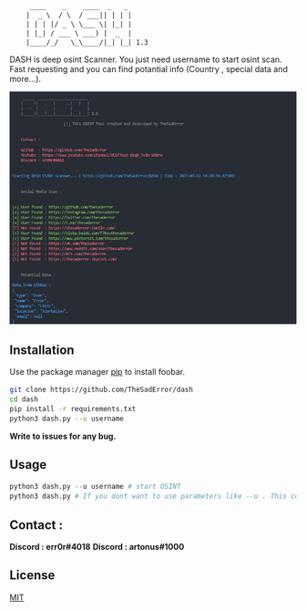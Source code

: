 ```
     ____    _    ____  _   _
    |  _ \  / \  / ___|| | | |
    | | | |/ _ \ \___ \| |_| |
    | |_| / ___ \ ___) |  _  |
    |____/_/   \_\____/|_| |_| 1.3
```
DASH is deep osint Scanner. You just need username to start osint scan. Fast requesting and you can find potantial info (Country , special data and more...). 

<div>
  <p align="center">
    <img src="sc2.png" width="800"> 
  </p>
</div>

## Installation

Use the package manager [pip](https://pip.pypa.io/en/stable/) to install foobar.

```bash
git clone https://github.com/TheSadError/dash
cd dash
pip install -r requirements.txt
python3 dash.py --u username
```
**Write to issues for any bug.**
## Usage

```python
python3 dash.py --u username # start OSINT
python3 dash.py # If you dont want to use parameters like --u . This command Will ask you username and It will start to scan... Good Luck
```
## Contact : 
**Discord : err0r#4018**
**Discord : artonus#1000**

## License
[MIT](https://choosealicense.com/licenses/mit/)  
